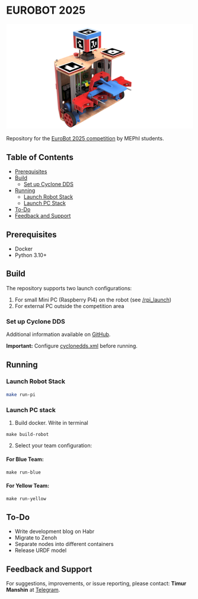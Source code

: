 # EUROBOT 2025

<p align="center">
  <img src="/ROCKHLYA.png" alt="drawing" width="700"/> 
</p>

Repository for the [EuroBot 2025 competition](https://www.eurobot.org/eurobot-contest/eurobot-2025/) by MEPhI students.

## Table of Contents
- [Prerequisites](#prerequisites)
- [Build](#build)
  - [Set up Cyclone DDS](#set-up-cyclone-dds)
- [Running](#running)
  - [Launch Robot Stack](#launch-robot-stack)
  - [Launch PC Stack](#launch-pc-stack)
- [To-Do](#to-do)
- [Feedback and Support](#feedback-and-support)

## Prerequisites

- Docker
- Python 3.10+

## Build

The repository supports two launch configurations:
1. For small Mini PC (Raspberry Pi4) on the robot (see [/rpi_launch](./rpi_launch/rpi4_launch.sh))
2. For external PC outside the competition area

### Set up Cyclone DDS

Additional information available on [GitHub](https://github.com/eclipse-cyclonedds/cyclonedds-cxx).

**Important:** Configure [cyclonedds.xml](./cyclonedds.xml) before running.

## Running

### Launch Robot Stack

```bash
make run-pi
```

### Launch PC stack

1. Build docker. Write in terminal 
```
make build-robot
```

2. Select your team configuration:

#### For Blue Team:
```
make run-blue
```

#### For Yellow Team:

```
make run-yellow
```

## To-Do

- Write development blog on Habr
- Migrate to Zenoh
- Separate nodes into different containers
- Release URDF model

## Feedback and Support

For suggestions, improvements, or issue reporting, please contact: 
__Timur Manshin__ at [Telegram](https://t.me/tmanvit).